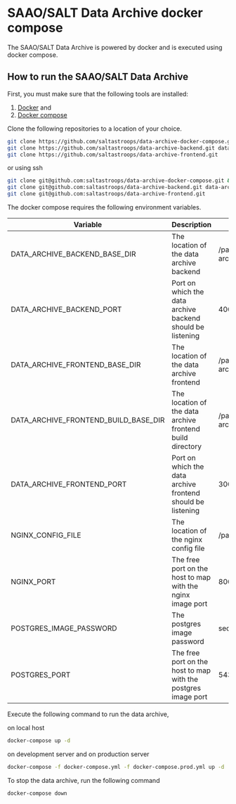 # SAAO/SALT Data Archive docker compose

The SAAO/SALT Data Archive is powered by docker and is executed using docker compose.

## How to run the SAAO/SALT Data Archive

First, you must make sure that the following tools are  installed:

1. [Docker](https://www.docker.com/) and
2. [Docker compose](https://docs.docker.com/compose/)

Clone the following repositories to a location of your choice.


```sh
git clone https://github.com/saltastroops/data-archive-docker-compose.git &&
git clone https://github.com/saltastroops/data-archive-backend.git data-archive-backend &&
git clone https://github.com/saltastroops/data-archive-frontend.git
```

or using ssh

```sh
git clone git@github.com:saltastroops/data-archive-docker-compose.git &&
git clone git@github.com:saltastroops/data-archive-backend.git data-archive-backend &&
git clone git@github.com:saltastroops/data-archive-frontend.git
```

The docker compose requires the following environment variables. 

Variable | Description | Example
---- | ---- | ----
DATA_ARCHIVE_BACKEND_BASE_DIR | The location of the data archive backend | /path/to/data-archive-backend
DATA_ARCHIVE_BACKEND_PORT | Port on which the data archive backend should be listening | 4001
DATA_ARCHIVE_FRONTEND_BASE_DIR | The location of the data archive frontend | /path/to/data-archive-backend
DATA_ARCHIVE_FRONTEND_BUILD_BASE_DIR | The location of the data archive frontend build directory| /path/to/data-archive-backend/build
DATA_ARCHIVE_FRONTEND_PORT | Port on which the data archive frontend should be listening | 3000
NGINX_CONFIG_FILE | The location of the nginx config file  | /path/to/nginx/file.conf
NGINX_PORT | The free port on the host to map with the nginx image port  | 8000
POSTGRES_IMAGE_PASSWORD | The postgres image password | secret
POSTGRES_PORT | The free port on the host to map with the postgres image port  | 5431


Execute the following command to run the data archive,

on local host

```sh
docker-compose up -d
```

on development server and on production server

```sh
docker-compose -f docker-compose.yml -f docker-compose.prod.yml up -d
```

To stop the data archive, run the following command

```sh
docker-compose down
```
